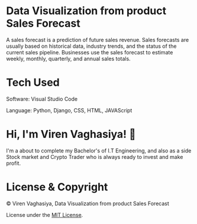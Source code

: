 # Data Visualization from product Sales Forecast
 A sales forecast is a prediction of future sales revenue. Sales forecasts are usually based on historical data, industry trends, and the status of the current sales pipeline. Businesses use the sales forecast to estimate weekly, monthly, quarterly, and annual sales totals.
# Tech Used
Software: Visual Studio Code

Language: Python, Django, CSS, HTML, JAVAScript
# Hi, I'm Viren Vaghasiya! :wave:
I'm a about to complete my Bachelor's of I.T Engineering, and also as a side Stock market and Crypto Trader who is always ready to invest and make profit.

# License & Copyright
©️ Viren Vaghasiya, Data Visualization from product Sales Forecast

License under the [MIT License](LICENSE).
